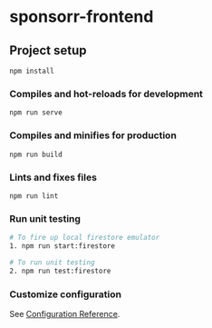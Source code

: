 # sponsorr-frontend

## Project setup
```
npm install
```

### Compiles and hot-reloads for development
```
npm run serve
```

### Compiles and minifies for production
```
npm run build
```

### Lints and fixes files
```
npm run lint
```

### Run unit testing
```bash
# To fire up local firestore emulator
1. npm run start:firestore

# To run unit testing
2. npm run test:firestore


```

### Customize configuration
See [Configuration Reference](https://cli.vuejs.org/config/).
